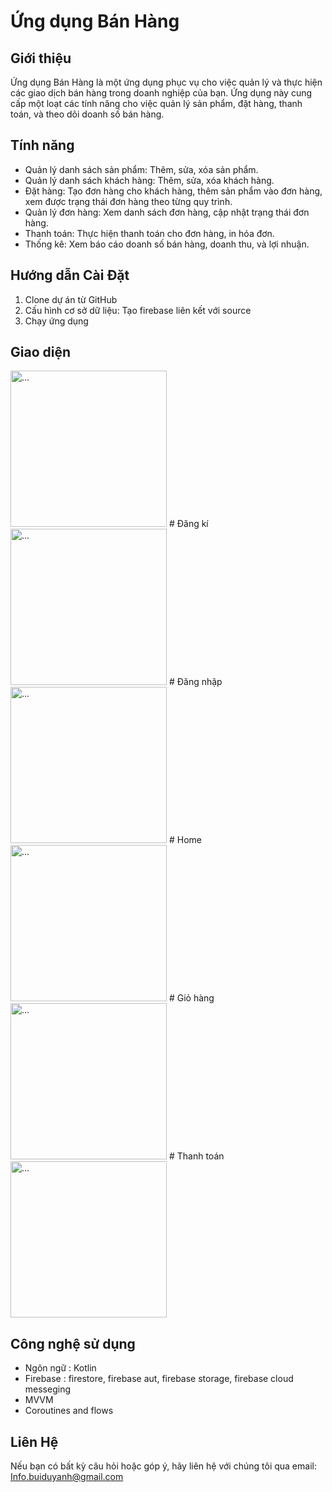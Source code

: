 
# Ứng dụng Bán Hàng

## Giới thiệu

Ứng dụng Bán Hàng là một ứng dụng phục vụ cho việc quản lý và thực hiện các giao dịch bán hàng trong doanh nghiệp của bạn. Ứng dụng này cung cấp một loạt các tính năng cho việc quản lý sản phẩm, đặt hàng, thanh toán, và theo dõi doanh số bán hàng.

## Tính năng

- Quản lý danh sách sản phẩm: Thêm, sửa, xóa sản phẩm.
- Quản lý danh sách khách hàng: Thêm, sửa, xóa khách hàng.
- Đặt hàng: Tạo đơn hàng cho khách hàng, thêm sản phẩm vào đơn hàng, xem được trạng thái đơn hàng theo từng quy trình.
- Quản lý đơn hàng: Xem danh sách đơn hàng, cập nhật trạng thái đơn hàng.
- Thanh toán: Thực hiện thanh toán cho đơn hàng, in hóa đơn.
- Thống kê: Xem báo cáo doanh số bán hàng, doanh thu, và lợi nhuận.

## Hướng dẫn Cài Đặt

1. Clone dự án từ GitHub
3. Cấu hình cơ sở dữ liệu: Tạo firebase liên kết với source
4. Chạy ứng dụng

## Giao diện
<img src="https://user-images.githubusercontent.com/105142161/283671716-47415597-b9ff-4ded-9801-e9359ea51af3.png" alt="..." width="250" />
# Đăng kí
<img src="https://user-images.githubusercontent.com/105142161/283674623-29d1c55a-3773-47f0-a1c4-6c49e3853c9b.png" alt="..." width="250" />
# Đăng nhập
<img src="https://user-images.githubusercontent.com/105142161/283674632-b608437f-5ea4-48cf-b5b1-fea6c235c495.png" alt="..." width="250" />
# Home
<img src="https://user-images.githubusercontent.com/105142161/283671136-a1d46c59-84f2-4732-94d6-746e1f477ac5.png" alt="..." width="250" />
# Giỏ hàng
<img src="https://user-images.githubusercontent.com/105142161/283728661-bd811804-57be-4096-8c61-c3d3988524b4.png" alt="..." width="250" />
# Thanh toán
<img src="https://private-user-images.githubusercontent.com/105142161/285637034-648e2512-fdb6-4092-b3ad-cd1949a65cef.png?jwt=eyJhbGciOiJIUzI1NiIsInR5cCI6IkpXVCJ9.eyJpc3MiOiJnaXRodWIuY29tIiwiYXVkIjoicmF3LmdpdGh1YnVzZXJjb250ZW50LmNvbSIsImtleSI6ImtleTEiLCJleHAiOjE3MDA5ODYyODEsIm5iZiI6MTcwMDk4NTk4MSwicGF0aCI6Ii8xMDUxNDIxNjEvMjg1NjM3MDM0LTY0OGUyNTEyLWZkYjYtNDA5Mi1iM2FkLWNkMTk0OWE2NWNlZi5wbmc_WC1BbXotQWxnb3JpdGhtPUFXUzQtSE1BQy1TSEEyNTYmWC1BbXotQ3JlZGVudGlhbD1BS0lBSVdOSllBWDRDU1ZFSDUzQSUyRjIwMjMxMTI2JTJGdXMtZWFzdC0xJTJGczMlMkZhd3M0X3JlcXVlc3QmWC1BbXotRGF0ZT0yMDIzMTEyNlQwODA2MjFaJlgtQW16LUV4cGlyZXM9MzAwJlgtQW16LVNpZ25hdHVyZT04Y2NiMDI3Yjc3NjZhZGNjYTI3YmNkOWJjMGVkZTgxYjI1ZWE5MzBkMTg5NWQyOTM1YzI5NmEzZmE0NGFmZGRjJlgtQW16LVNpZ25lZEhlYWRlcnM9aG9zdCZhY3Rvcl9pZD0wJmtleV9pZD0wJnJlcG9faWQ9MCJ9.ZqZXJrnmhUx3o84zhU6AjVa5MGrAKLOi1KiFLiDKgrk" alt="..." width="250" />



## Công nghệ sử dụng

- Ngôn ngữ : Kotlin 
- Firebase : firestore, firebase aut, firebase storage, firebase cloud messeging
- MVVM
- Coroutines and flows

## Liên Hệ

Nếu bạn có bất kỳ câu hỏi hoặc góp ý, hãy liên hệ với chúng tôi qua email: Info.buiduyanh@gmail.com
